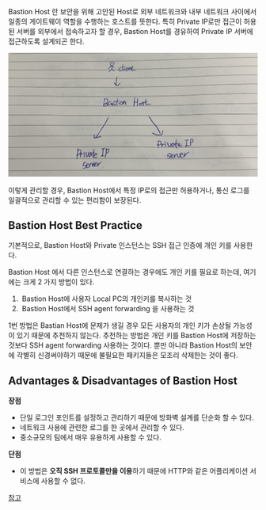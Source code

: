 Bastion Host 란 보안을 위해 고안된 Host로 외부 네트워크와 내부 네트워크 사이에서 일종의 게이트웨이 역할을 수행하는 호스트를 뜻한다. 특히 Private IP로만 접근이 허용된 서버를 외부에서 접속하고자 할 경우, Bastion Host를 경유하여 Private IP 서버에 접근하도록 설계되곤 한다.

![bastion_host](../image_resources/bastion_host_01.jpg)

이렇게 관리할 경우, Bastion Host에서 특정 IP로의 접근만 허용하거나, 통신 로그를 일괄적으로 관리할 수 있는 편리함이 보장된다.

## Bastion Host Best Practice

기본적으로, Bastion Host와 Private 인스턴스는 SSH 접근 인증에 개인 키를 사용한다.

Bastion Host 에서 다른 인스턴스로 연결하는 경우에도 개인 키를 필요로 하는데, 여기에는 크게 2 가지 방법이 있다.

1.   Bastion Host에 사용자 Local PC의 개인키를 복사하는 것
2.   Bastion Host에서 SSH agent forwarding 을 사용하는 것

1번 방법은 Bastian Host에 문제가 생길 경우 모든 사용자의 개인 키가 손상될 가능성이 있기 때문에 추천하지 않는다. 추천하는 방법은 개인 키를 Bastion Host에 저장하는 것보다 SSH agent forwarding 사용하는 것이다. 뿐만 아니라 Bastion Host의 보안에 각별히 신경써야하기 때문에 불필요한 패키지들은 모조리 삭제한는 것이 좋다.

## Advantages & Disadvantages of Bastion Host

**장점**

-   단일 로그인 포인트를 설정하고 관리하기 때문에 방화벽 설계를 단순화 할 수 있다.
-   네트워크 사용에 관련한 로그를 한 곳에서 관리할 수 있다.
-   중소규모의 팀에서 매우 유용하게 사용할 수 있다.

**단점**

-   이 방법은 **오직 SSH 프로토콜만을 이용**하기 때문에 HTTP와 같은 어플리케이션 서비스에 사용할 수 없다.

[참고](https://www.learningjournal.guru/article/public-cloud-infrastructure/what-is-bastion-host-server/)